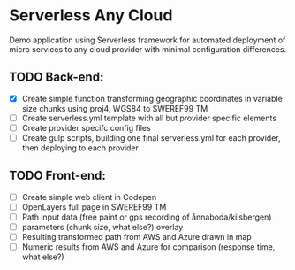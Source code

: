 # Serverless Any Cloud
Demo application using Serverless framework for automated deployment of micro services to any cloud provider with minimal configuration differences.

## TODO Back-end:
- [x] Create simple function transforming geographic coordinates in variable size chunks using proj4, WGS84 to SWEREF99 TM
- [ ] Create serverless.yml template with all but provider specific elements
- [ ] Create provider specifc config files
- [ ] Create gulp scripts, building one final serverless.yml for each provider, then deploying to each provider

## TODO Front-end:
- [ ] Create simple web client in Codepen
- [ ] OpenLayers full page in SWEREF99 TM
- [ ] Path input data (free paint or gps recording of ånnaboda/kilsbergen)
- [ ] parameters (chunk size, what else?) overlay
- [ ] Resulting transformed path from AWS and Azure drawn in map
- [ ] Numeric results from AWS and Azure for comparison (response time, what else?)
